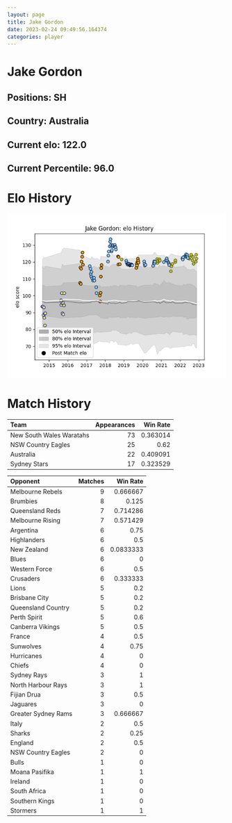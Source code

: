 ```yaml
---  
layout: page  
title: Jake Gordon  
date: 2023-02-24 09:49:56.164374  
categories: player  
---
```

# Jake Gordon

## Positions: SH

## Country: Australia

## Current elo: 122.0

## Current Percentile: 96.0

# Elo History


![elo history](history_JakeGordon.png)
# Match History


| Team                     |   Appearances |   Win Rate |
|:-------------------------|--------------:|-----------:|
| New South Wales Waratahs |            73 |   0.363014 |
| NSW Country Eagles       |            25 |   0.62     |
| Australia                |            22 |   0.409091 |
| Sydney Stars             |            17 |   0.323529 |

| Opponent            |   Matches |   Win Rate |
|:--------------------|----------:|-----------:|
| Melbourne Rebels    |         9 |  0.666667  |
| Brumbies            |         8 |  0.125     |
| Queensland Reds     |         7 |  0.714286  |
| Melbourne Rising    |         7 |  0.571429  |
| Argentina           |         6 |  0.75      |
| Highlanders         |         6 |  0.5       |
| New Zealand         |         6 |  0.0833333 |
| Blues               |         6 |  0         |
| Western Force       |         6 |  0.5       |
| Crusaders           |         6 |  0.333333  |
| Lions               |         5 |  0.2       |
| Brisbane City       |         5 |  0.2       |
| Queensland Country  |         5 |  0.2       |
| Perth Spirit        |         5 |  0.6       |
| Canberra Vikings    |         5 |  0.5       |
| France              |         4 |  0.5       |
| Sunwolves           |         4 |  0.75      |
| Hurricanes          |         4 |  0         |
| Chiefs              |         4 |  0         |
| Sydney Rays         |         3 |  1         |
| North Harbour Rays  |         3 |  1         |
| Fijian Drua         |         3 |  0.5       |
| Jaguares            |         3 |  0         |
| Greater Sydney Rams |         3 |  0.666667  |
| Italy               |         2 |  0.5       |
| Sharks              |         2 |  0.25      |
| England             |         2 |  0.5       |
| NSW Country Eagles  |         2 |  0         |
| Bulls               |         1 |  0         |
| Moana Pasifika      |         1 |  1         |
| Ireland             |         1 |  0         |
| South Africa        |         1 |  0         |
| Southern Kings      |         1 |  0         |
| Stormers            |         1 |  1         |